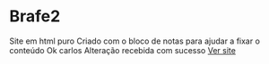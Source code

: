# Brafe2
 Site em html puro
 Criado com o bloco de notas para ajudar a fixar o conteúdo
 Ok carlos Alteração recebida com sucesso
 [Ver site](https://carlospaiva34.github.io/Brafe2/)
